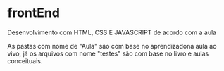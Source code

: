 # frontEnd
Desenvolvimento com HTML, CSS E JAVASCRIPT de acordo com a aula

As pastas com nome de "Aula" são com base no aprendizadona aula ao vivo, já os arquivos com nome "testes" são com base no livro e aulas conceituais.